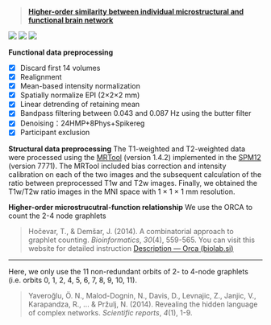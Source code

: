 > **[Higher-order similarity between individual microstructural and functional brain network]()**

![](https://img.shields.io/badge/Language-matlab-brightgreen.svg?style=plastic) ![](https://img.shields.io/badge/Language-R-green.svg?style=plastic) ![](https://img.shields.io/badge/Date-14_Mar_2021-blue.svg?style=plastic)

**Functional data preprocessing**
- [x] Discard first 14 volumes
- [x] Realignment
- [x] Mean-based intensity normalization
- [x] Spatially normalize EPI (2×2×2 mm)
- [x] Linear detrending of retaining mean
- [x] Bandpass filtering between 0.043 and 0.087 Hz using the butter filter
- [x] Denoising：24HMP+8Phys+Spikereg
- [x] Participant exclusion

**Structural data preprocessing**
The T1-weighted and T2-weighted data were processed using the [MRTool](https://www.nitrc.org/projects) (version 1.4.2) implemented in the [SPM12](https://www.fil.ion.ucl.ac.uk/spm/software/spm12/) (version 7771). The MRTool included bias correction and intensity calibration on each of the two images and the subsequent calculation of the ratio between preprocessed T1w and T2w images. Finally, we obtained the T1w/T2w ratio images in the MNI space with 1 × 1 × 1 mm resolution.

**Higher-order microstrucutral-function relationship**
We use the ORCA to count the 2-4 node graphlets
> Hočevar, T., & Demšar, J. (2014). A combinatorial approach to graphlet counting. *Bioinformatics*, *30*(4), 559-565.
You can visit this website for detailed instruction [Description — Orca (biolab.si)](https://file.biolab.si/biolab/supp/orca/orca.html)
---
Here, we only use the 11 non-redundant orbits of 2- to 4-node graphlets (i.e. orbits 0, 1, 2, 4, 5, 6, 7, 8, 9, 10, 11).
> Yaveroğlu, Ö. N., Malod-Dognin, N., Davis, D., Levnajic, Z., Janjic, V., Karapandza, R., ... & Pržulj, N. (2014). Revealing the hidden language of complex networks. *Scientific reports*, *4*(1), 1-9.
